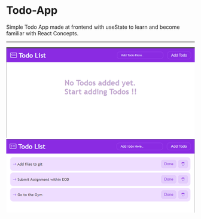 # Todo-App
Simple Todo App made at frontend with useState to learn and become familiar with React Concepts.
<hr>

![Screenshot](screenshot.png)
![Screenshot](screenshot1.png)